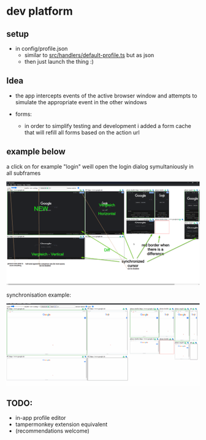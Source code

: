 # dev platform

## setup

- in config/profile.json
  - similar to [src/handlers/default-profile.ts](src/handlers/default-profile.ts) but as json
  - then just launch the thing :)

## Idea

- the app intercepts events of the active browser window and attempts to simulate the appropriate event in the other windows

- forms:
  - in order to simplify testing and development i added a form cache that will refill all forms based on the action url

## example below

a click on for example "login" weill open the login dialog symultaniously in all subframes

![Alt text](image.png)

synchronisation example:

![alt text](devplatform.gif)

## TODO:

- in-app profile editor
- tampermonkey extension equivalent
- (recommendations welcome)
